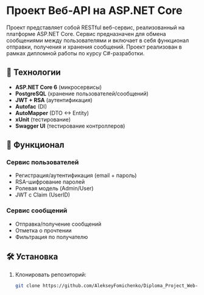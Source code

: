 # Проект Веб-АPI на ASP.NET Core

Проект представляет собой RESTful веб-сервис, реализованный на платформе ASP.NET Core. Сервис предназначен для обмена сообщениями между пользователями и включает в себя функционал отправки, получения и хранения сообщений. Проект реализован в рамках дипломной работы по курсу C#-разработки.

## 🔧 Технологии
- **ASP.NET Core 6** (микросервисы)
- **PostgreSQL** (хранение пользователей/сообщений)
- **JWT + RSA** (аутентификация)
- **Autofac** (DI)
- **AutoMapper** (DTO <-> Entity)
- **xUnit** (тестирование)
- **Swagger UI** (тестирование контроллеров)

## 🚀 Функционал
### **Сервис пользователей**
- Регистрация/аутентификация (email + пароль)
- RSA-шифрование паролей
- Ролевая модель (Admin/User)
- JWT с Claim (UserID)

### **Сервис сообщений**
- Отправка/получение сообщений
- Отметка о прочтении
- Фильтрация по получателю

## 🛠 Установка
1. Клонировать репозиторий:
   ```bash
   git clone https://github.com/AlekseyFomichenko/Diploma_Project_Web-API_ASP.NET_Core.git

